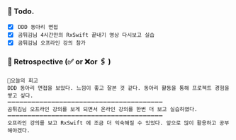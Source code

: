 ### 📌 Todo.

- [x] `DDD 동아리 면접`
- [x] `곰튀김님 4시간만의 RxSwift 끝내기 영상 다시보고 실습`
- [x] `곰튀김님 오프라인 강의 참가`

### 🧐 Retrospective (✅ or ❌or 🖇 ) 

```회고
💬오늘의 회고
DDD 동아리 면접을 보았다. 느낌이 좋고 잘본 것 같다. 동아리 활동을 통해 프로젝트 경험을 쌓고 싶다.
➖➖➖➖➖➖➖➖➖➖➖➖➖➖➖➖➖➖➖➖➖➖➖➖➖➖➖➖➖➖➖➖➖➖➖➖➖➖➖
곰튀김님 오프라인 강의를 보게 되면서 온라인 강의를 한번 더 보고 실습하였다.
➖➖➖➖➖➖➖➖➖➖➖➖➖➖➖➖➖➖➖➖➖➖➖➖➖➖➖➖➖➖➖➖➖➖➖➖➖➖➖
오프라인 강의를 보고 RxSwift 에 조금 더 익숙해질 수 있었다. 앞으로 많이 활용하고 공부해야겠다.
```
